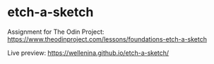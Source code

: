 # etch-a-sketch
Assignment for The Odin Project: https://www.theodinproject.com/lessons/foundations-etch-a-sketch

Live preview: https://wellenina.github.io/etch-a-sketch/
